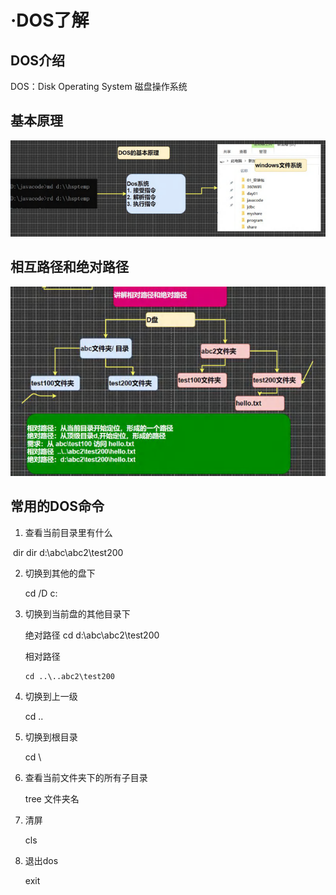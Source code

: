 # ·DOS了解

## DOS介绍

DOS：Disk Operating System 磁盘操作系统

## 基本原理

![image-20230522161416873](DOS了解.assets/image-20230522161416873.png)



## 相互路径和绝对路径

![image-20230522161833493](DOS了解.assets/image-20230522161833493.png)



## 常用的DOS命令

1. 查看当前目录里有什么

​		dir    dir d:\abc\abc2\test200

2. 切换到其他的盘下

   cd /D c:      

3. 切换到当前盘的其他目录下

   绝对路径  cd d:\abc\abc2\test200

   相对路径  

   ```
   cd ..\..abc2\test200
   ```

4. 切换到上一级

   cd ..

5. 切换到根目录

   cd \

6. 查看当前文件夹下的所有子目录

   tree 文件夹名

7. 清屏

   cls

8. 退出dos

   exit

   

   